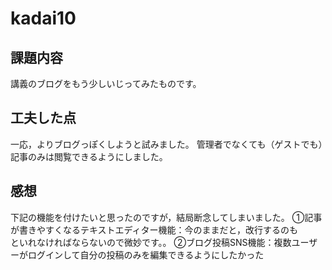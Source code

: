 # kadai10
## 課題内容
講義のブログをもう少しいじってみたものです。
## 工夫した点
一応，よりブログっぽくしようと試みました。
管理者でなくても（ゲストでも）記事のみは閲覧できるようにしました。
## 感想
下記の機能を付けたいと思ったのですが，結局断念してしまいました。
①記事が書きやすくなるテキストエディター機能：今のままだと，改行するのも<br>といれなければならないので微妙です。。
②ブログ投稿SNS機能：複数ユーザーがログインして自分の投稿のみを編集できるようにしたかった
